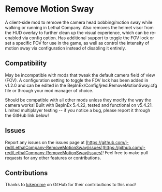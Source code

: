 # Remove Motion Sway 

A client-side mod to remove the camera head bobbing/motion sway while walking or running in Lethal Company. Also removes the helmet visor from the HUD overlay to further clean up the visual experience, which can be re-enabled via config option. Has additional support to toggle the FOV lock or set a specific FOV for use in the game, as well as control the intensity of motion sway via configuration instead of disabling it entirely.

## Compatibility

May be incompatible with mods that tweak the default camera field of view (FOV). A configuration setting to toggle the FOV lock has been added in v1.2.0 and can be edited in the BepInEx/Config/jred.RemoveMotionSway.cfg file or through your mod manager of choice. 

Should be compatible with all other mods unless they modify the way the camera works! Built with BepInEx 5.4.22, tested and functional on v5.4.21. Limited multiplayer testing -- if you notice a bug, please report it through the GitHub link below!

## Issues

Report any issues on the issues page at [https://github.com/j-red/LethalCompany-RemoveMotionSway/issues](https://github.com/j-red/LethalCompany-RemoveMotionSway/issues)! Feel free to make pull requests for any other features or contributions.

## Contributions

Thanks to [lukeprime](https://github.com/lukeprime) on GitHub for their contributions to this mod!
